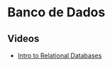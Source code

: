 # Banco de Dados
## Videos
* [Intro to Relational Databases](https://br.udacity.com/course/intro-to-relational-databases--ud197/)

